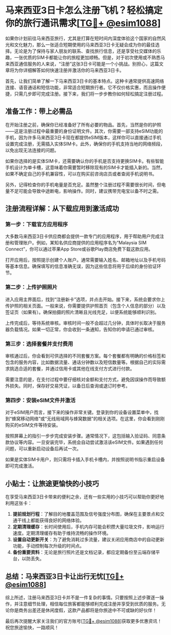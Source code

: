 # 马来西亚3日卡怎么注册飞机？轻松搞定你的旅行通讯需求[[TG💪+ @esim1088](https://t.me/s/esim1088)]

如果你计划前往马来西亚旅行，尤其是打算在短时间内深度体验这个国家的自然风光和文化魅力，那么一张适合短期使用的马来西亚3日卡无疑会成为你的最佳选择。无论是为了保持与家人朋友的联系、查找旅行信息，还是享受社交媒体的乐趣，一张优质的SIM卡都能让你的旅程更加顺畅。但是，对于初次使用或不熟悉马来西亚通信服务的人来说，“注册”这张3日卡可能是一个小挑战。别担心，这篇文章将为你详细解答如何快速注册并激活你的马来西亚3日卡。

首先，让我们简单了解一下马来西亚3日卡的基本特点。这种卡通常提供高速网络连接、语音通话和短信功能，非常适合短期旅行者。它不仅价格实惠，而且操作便捷，只需几步即可完成注册。接下来，我们将一步步教你如何轻松搞定注册过程。

## 准备工作：带上必需品

在开始注册之前，确保你已经准备好了所有必要的物品。首先，当然是你的护照——这是注册过程中最重要的身份证明文件。其次，你需要一部支持eSIM功能的手机，因为许多马来西亚3日卡现在都提供eSIM版本，这样你可以直接通过手机设置完成注册，无需插入实体SIM卡。此外，确保你的手机支持当地的网络频段，以免出现无法连接的问题。

如果你选择的是实体SIM卡，还需要确认你的手机是否支持更换SIM卡。有些智能手机设计为单卡槽，这意味着你需要暂时移除现有的SIM卡才能插入新的。当然，如果不确定自己的手机兼容性，可以在购买前咨询店员或者查阅手机说明书。

另外，记得检查你的手机电量是否充足。虽然整个注册过程不需要很长时间，但电量不足可能会导致中途断电，影响操作。同时，建议携带充电宝以备不时之需。

## 注册流程详解：从下载应用到激活成功

### 第一步：下载官方应用程序

大多数马来西亚3日卡供应商都会提供一款专门的应用程序，用于帮助用户完成注册和管理账户。例如，某知名供应商提供的应用程序名为“Malaysia SIM Connect”，你可以通过苹果App Store或谷歌Play商店免费下载这款应用。

打开应用后，按照提示创建个人账户。通常需要输入姓名、邮箱地址以及手机号码等基本信息。确保填写的信息准确无误，因为这些信息将用于后续的身份验证环节。

### 第二步：上传护照照片

进入应用主界面后，找到“注册新卡”选项，并点击开始。接下来，系统会要求你上传护照的相关页面。一般来说，你需要提供护照首页（包含个人信息的部分）以及签证页（如果有）。确保拍摄的照片清晰且光线充足，以便系统能够顺利识别。

上传完成后，等待系统审核。审核时间一般不会超过几分钟，具体时长取决于服务器负载情况。如果一切正常，你会收到一条通知，告知你的申请已通过审核。

### 第三步：选择套餐并支付费用

审核通过后，你会看到可供选择的不同套餐方案。每个套餐都有明确的价格标签和包含的服务内容，比如数据流量、通话分钟数以及短信数量等。根据自己的实际需求挑选合适的套餐，并通过信用卡或其他在线支付方式进行付款。

需要注意的是，在支付过程中要仔细核对金额和支付方式，避免因误操作而导致额外损失。同时，保存好交易凭证，以备日后查询或退订时参考。

### 第四步：安装eSIM文件并激活

对于eSIM用户而言，接下来的操作非常关键。登录到你的设备设置菜单中，找到“蜂窝移动网络”或“无线局域网与蜂窝数据”的相关选项。在这里，你会看到刚刚购买的eSIM文件等待安装。

按照屏幕上的指引一步步完成安装步骤。通常情况下，这包括输入验证码、同意条款协议等内容。一旦安装完毕，系统会自动尝试激活该eSIM文件。如果遇到任何问题，可以重新启动设备后再试一次。

如果是实体SIM卡用户，则只需将卡插入手机卡槽内，并按照说明书指示重启设备即可完成激活。

## 小贴士：让旅途更愉快的小技巧

在享受马来西亚3日卡带来的便利之余，还有一些实用的小技巧可以帮助你更好地利用这张卡：

1. **提前规划行程**：了解目的地覆盖范围及信号强度分布图，确保在主要景点和交通干线上都能获得良好的网络体验。
2. **定期清理缓存**：长时间使用后，手机内存可能会积攒大量垃圾文件，影响运行速度。定期清理缓存有助于维持流畅的操作环境。
3. **设置自动更新开关**：为了避免消耗过多流量，建议关闭应用商店中的自动更新功能，手动控制每次升级的时间点。
4. **备份重要资料**：无论是旅行照片还是文档记录，都应定期备份至云端存储平台，以防丢失。

## 总结：马来西亚3日卡让出行无忧[[TG💪+ @esim1088](https://t.me/s/esim1088)]

综上所述，注册马来西亚3日卡并不是一件复杂的事情。只要按照上述步骤逐一操作，并注意细节处理，相信每位旅客都能够顺利完成注册并享受到优质的服务。无论你是商务出差还是休闲度假，这款产品都将是你旅途中不可或缺的好伙伴！

最后再次提醒大家关注我们的官方账号[[TG💪+ @esim1088](https://t.me/s/esim1088)]获取更多优惠资讯！祝您旅途愉快，一路顺风！
